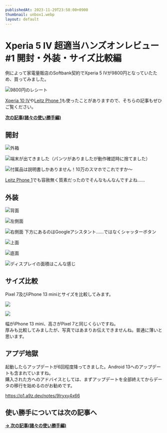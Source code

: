 ```yaml
---
publishedAt: 2023-11-29T23:58:00+0900
thumbnail: unbox1.webp
layout: default
---
```

# Xperia 5 IV 超適当ハンズオンレビュー #1 開封・外装・サイズ比較編

例によって家電量販店のSoftbank契約でXperia 5 IVが9800円となっていたため、買ってみました。

![](receipt.webp "9800円のレシート")

[Xperia 10 IV](../../2022/10-14%20Xperia%2010%20IV)や[Leitz Phone 1](../../2022/09-26%20Leitz%20Phone%201%200/)も使ったことがありますので、そちらの記事もぜひご覧ください。

[**次の記事(諸々の使い勝手編)**](../11-29-2%20xperia-5-iv-2)

## 開封

![](unbox1.webp "外箱")

![](unbox2.webp "端末が出てきました（パンツがありましたが動作確認時に捨てました）")

![](unbox3.webp "付属品は説明書しかありません！10万のスマホでこれですか〜")

[Leitz Phone 1](../../2022/09-26%20Leitz%20Phone%201%200)でも容赦無く質素だったのでそんなもんなんですよね……

## 外装

![](p1.webp "背面")

![](p2.webp "左側面")

![](p3.webp "右側面 下方にあるのはGoogleアシスタント……ではなくシャッターボタン")

![](p4.webp "上面")

![](p5.webp "底面")

![](display.webp "ディスプレイの面積はこんな感じ")

## サイズ比較

Pixel 7及びiPhone 13 miniとサイズを比較してみます。

![](comp1.webp)

![](comp2.webp)

幅がiPhone 13 mini、高さがPixel 7と同じくらいですね。  
厚みも比較してみましたが、写真ではあまりお伝えできませんね。普通に薄いと思います。

## アプデ地獄
起動したらアップデートが6回程度降ってきました。Android 13へのアップデートも含まれていますね。  
購入された方へのアドバイスとしては、まずアップデートを全部終えてからデータの移行を始めるのがお勧めです。

https://p1.a9z.dev/notes/9lryxy4x66

## 使い勝手については次の記事へ

[**→ 次の記事(諸々の使い勝手編)**](../11-29-2%20xperia-5-iv-2)
